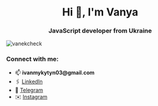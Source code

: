 <h1 align="center">Hi 👋, I'm Vanya</h1>
<h3 align="center">JavaScript developer from Ukraine</h3>

<p align="left"> <img src="https://komarev.com/ghpvc/?username=vanekcheck&label=Profile%20views&color=0e75b6&style=flat" alt="vanekcheck" /> </p>

<h3 align="left">Connect with me:</h3>
<ul>
  <li>📫 <b>ivanmykytyn03@gmail.com</b></li>
  <li>🖇 <a href="https://www.linkedin.com/in/ivan-mykytyn">LinkedIn</a> </li>
  <li>📸 <a href="https://t.me/VanekCheck">Telegram</a> </li>
  <li>✉️ <a href="https://instagram.com/vanek.check">Instagram</a> </li>
</ul>

